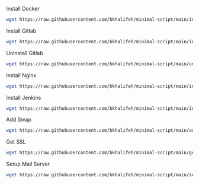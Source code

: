 Install Docker
```bash
wget https://raw.githubusercontent.com/bkhalifeh/minimal-script/main/install-docker.sh && chmod +x install-docker.sh && ./install-docker.sh && rm install-docker.sh
```

Install Gitlab
```bash
wget https://raw.githubusercontent.com/bkhalifeh/minimal-script/main/install-gitlab.sh && chmod +x install-gitlab.sh && ./install-gitlab.sh &&‌ rm install-gitlab.sh
```

Uninstall Gitlab
```bash
wget https://raw.githubusercontent.com/bkhalifeh/minimal-script/main/uninstall-gitlab.sh && chmod +x uninstall-gitlab.sh && ./uninstall-gitlab.sh
```

Install Nginx
```bash
wget https://raw.githubusercontent.com/bkhalifeh/minimal-script/main/install-nginx.sh && chmod +x install-nginx.sh && ./install-nginx.sh &&‌ rm install-nginx.sh
```

Install Jenkins
```bash
wget https://raw.githubusercontent.com/bkhalifeh/minimal-script/main/install-jenkins.sh && chmod +x install-jenkins.sh && ./install-jenkins.sh &&‌ rm install-jenkins.sh
```

Add Swap
```bash
wget https://raw.githubusercontent.com/bkhalifeh/minimal-script/main/add-swap.sh && chmod +x add-swap.sh && ./add-swap.sh && rm add-swap.sh
```

Get SSL
```bash
wget https://raw.githubusercontent.com/bkhalifeh/minimal-script/main/get-ssl.sh && chmod +x get-ssl.sh && ./get-ssl.sh
```
Setup Mail Server
```bash
wget https://raw.githubusercontent.com/bkhalifeh/minimal-script/main/setup-mailserver.sh && chmod +x setup-mailserver.sh && ./setup-mailserver.sh
```
